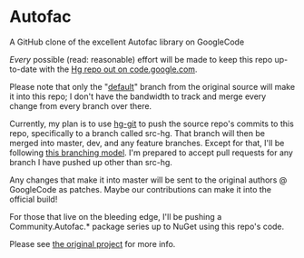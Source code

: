 Autofac
=======

A GitHub clone of the excellent Autofac library on GoogleCode

_Every_ possible (read: reasonable) effort will be made to keep this repo up-to-date with the [Hg repo out on code.google.com](http://code.google.com/p/autofac/).

Please note that only the "[default](http://code.google.com/p/autofac/source/list?name=default)" branch from the original source will make it into this repo; I don't have the bandwidth to track and merge every change from every branch over there.

Currently, my plan is to use [hg-git](http://hg-git.github.com/) to push the source repo's commits to this repo, specifically to a branch called src-hg. That branch will then be merged into master, dev, and any feature branches. Except for that, I'll be following [this branching model](http://nvie.com/posts/a-successful-git-branching-model/). I'm prepared to accept pull requests for any branch I have pushed up other than src-hg.

Any changes that make it into master will be sent to the original authors @ GoogleCode as patches. Maybe our contributions can make it into the official build!

For those that live on the bleeding edge, I'll be pushing a Community.Autofac.* package series up to NuGet using this repo's code.

Please see [the original project](http://code.google.com/p/autofac/) for more info.